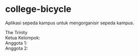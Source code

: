 # college-bicycle
Aplikasi sepeda kampus untuk mengorganisir sepeda kampus.
    
The Trinity  
Ketua Kelompok:  
Anggota 1:  
Anggota 2:

